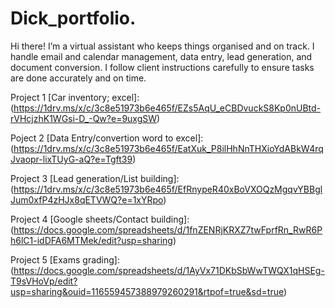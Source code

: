 # Dick_portfolio.
Hi there! I’m a virtual assistant who keeps things organised and on track. I handle email and calendar management, data entry, lead generation, and document conversion. I follow client instructions carefully to ensure tasks are done accurately and on time.

Project 1 [Car inventory; excel]: (https://1drv.ms/x/c/3c8e51973b6e465f/EZs5AqU_eCBDvuckS8Kp0nUBtd-rVHcjzhK1WGsi-D_-Qw?e=9uxgSW)

Poject 2  [Data Entry/convertion word to excel]: (https://1drv.ms/x/c/3c8e51973b6e465f/EatXuk_P8ilHhNnTHXioYdABkW4rqJvaopr-lixTUyG-aQ?e=Tgft39)

Project 3 [Lead generation/List building]: (https://1drv.ms/x/c/3c8e51973b6e465f/EfRnypeR40xBoVXOQzMgqvYBBglJum0xfP4zHJx8qETVWQ?e=1xYRpo)

Project 4 [Google sheets/Contact building]: (https://docs.google.com/spreadsheets/d/1fnZENRjKRXZ7twFprfRn_RwR6Ph6lC1-idDFA6MTMek/edit?usp=sharing)

Project 5 [Exams grading]: (https://docs.google.com/spreadsheets/d/1AyVx71DKbSbWwTWQX1qHSEg-T9sVHoVp/edit?usp=sharing&ouid=116559457388979260291&rtpof=true&sd=true)
